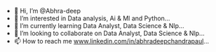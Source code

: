 - 👋 Hi, I’m @Abhra-deep
- 👀 I’m interested in Data analysis, Ai & Ml and Python...
- 🌱 I’m currently learning Data Analyst, Data Science & Nlp...
- 💞️ I’m looking to collaborate on Data Analyst, Data Science & Nlp...
- 📫 How to reach me www.linkedin.com/in/abhradeepchandrapaul...


